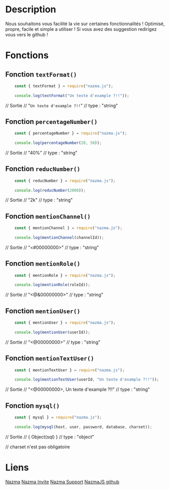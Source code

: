 # Description

Nous souhaitons vous facilité la vie sur certaines fonctionnalités !
Optimisé, propre, facile et simple a utiliser !
Si vous avez des suggestion redirigez vous vers le github !

# Fonctions

## Fonction `textFormat()`
```js
	const { textFormat } = require("nazma.js");
	
	console.log(textFormat("Un texte d'example ?!!"));
```

// Sortie
// "`Un texte d'example ?!!`"
// type : "string"

## Fonction `percentageNumber()`
```js
	const { percentageNumber } = require("nazma.js");
	
	console.log(percentageNumber(20, 50));
```

// Sortie
// "40%"
// type : "string"

## Fonction `reducNumber()`
```js
	const { reducNumber } = require("nazma.js");
	
	console.log(reducNumber(2000));
```

// Sortie
// "2k"
// type : "string"

## Fonction `mentionChannel()`
```js
	const { mentionChannel } = require("nazma.js");
	
	console.log(mentionChannel(channelId));
```

// Sortie
// "<#00000000>"
// type : "string"

## Fonction `mentionRole()`
```js
	const { mentionRole } = require("nazma.js");
	
	console.log(mentionRole(roleId));
```

// Sortie
// "<@&00000000>"
// type : "string"

## Fonction `mentionUser()`
```js
	const { mentionUser } = require("nazma.js");
	
	console.log(mentionUser(userId));
```

// Sortie
// "<@00000000>"
// type : "string"

## Fonction `mentionTextUser()`
```js
	const { mentionTextUser } = require("nazma.js");
	
	console.log(mentionTextUser(userId, "Un texte d'example ?!!"));
```

// Sortie
// "<@00000000>, Un texte d'example ?!!"
// type : "string"

## Fonction `mysql()`
```js
	const { mysql } = require("nazma.js");
	
	console.log(mysql(host, user, password, database, charset));
```

// Sortie
// { Object(sql) }
// type : "object"

// charset n'est pas obligatoire

# Liens

[Nazma](https://nazmabot.fr)
[Nazma Invite](https://nazmabot.fr/invite)
[Nazma Support](https://nazmabot.fr/support)
[NazmaJS github](https://github.com/thebigwolfy/nazma.js)
